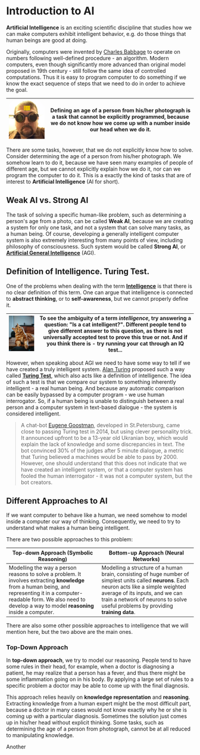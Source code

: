 # Introduction to AI

**Artificial Intelligence** is an exciting scientific discipline that studies how we can make computers exhibit intelligent behavior, e.g. do those things that human beings are good at doing.

Originally, computers were invented by [Charles Babbage](https://en.wikipedia.org/wiki/Charles_Babbage) to operate on numbers following well-defined procedure - an algorithm. Modern computers, even though significantly more advanced than original model proposed in 19th century - still follow the same idea of controlled computations. Thus it is easy to program computer to do something if we know the exact sequence of steps that we need to do in order to achieve the goal.

![Photo of a person](images/dsh_age.png) | Defining an age of a person from his/her photograph is a task that cannot be explicitly programmed, because we do not know how we come up with a number inside our head when we do it.
----|----

There are some tasks, however, that we do not explicitly know how to solve. Consider determining the age of a person from his/her photograph. We somehow learn to do it, because we have seen many examples of people of different age, but we cannot explicitly explain how we do it, nor can we program the computer to do it. This is a exactly the kind of tasks that are of interest to **Artificial Intelligence** (AI for short).

## Weak AI vs. Strong AI

The task of solving a specific human-like problem, such as determining a person's age from a photo, can be called **Weak AI**, because we are creating a system for only one task, and not a system that can solve many tasks, as a human being. Of course, developing a generally intelligent computer system is also extremely interesting from many points of view, including philosophy of consciousness. Such system would be called **Strong AI**, or **[Artificial General Intelligence](https://en.wikipedia.org/wiki/Artificial_general_intelligence)** (AGI).

## Definition of Intelligence. Turing Test.

One of the problems when dealing with the term **[Intelligence](https://en.wikipedia.org/wiki/Intelligence)** is that there is no clear definition of this term. One can argue that intelligence is connected to **abstract thinking**, or to **self-awareness**, but we cannot properly define it.

![Photo of a Cat](images/photo-cat.jpg) | To see the ambiguity of a term *intelligence*, try answering a question: "Is a cat intelligent?". Different people tend to give different answer to this question, as there is not universally accepted test to prove this true or not. And if you think there is - try running your cat through an IQ test...
----|----

However, when speaking about AGI we need to have some way to tell if we have created a truly intelligent system. [Alan Turing](https://en.wikipedia.org/wiki/Alan_Turing) proposed such a way called **[Turing Test](https://en.wikipedia.org/wiki/Turing_test)**, which also acts like a definition of intelligence. The idea of such a test is that we compare our system to something inherently intelligent - a real human being. And because any automatic comparison can be easily bypassed by a computer program - we use human interrogator. So, if a human being is unable to distinguish between a real person and a computer system in text-based dialogue - the system is considered intelligent. 

> A chat-bot [Eugene Goostman](https://en.wikipedia.org/wiki/Eugene_Goostman), developed in St.Petersburg, came close to passing Turing test in 2014, but using clever personality trick. It announced upfront to be a 13-year old Ukranian boy, which would explain the lack of knowledge and some discrepancies in text. The bot convinced 30% of the judges after 5 minute dialogue, a metric that Turing believed a machines would be able to pass by 2000. However, one should understand that this does not indicate that we have created an intelligent system, or that a computer system has fooled the human interrogator - it was not a computer system, but the bot creators.

## Different Approaches to AI

If we want computer to behave like a human, we need somehow to model inside a computer our way of thinking. Consequently, we need to try to understand what makes a human being intelligent.

There are two possible approaches to this problem:

Top-down Approach (Symbolic Reasoning) | Bottom-up Approach (Neural Networks)
---------------------------------------|-------------------------------------
Modelling the way a person reasons to solve a problem. It involves extracting **knowledge** from a human being, and representing it in a computer-readable form. We also need to develop a way to model **reasoning** inside a computer. | Modelling a structure of a human brain, consisting of huge number of simplest units called **neurons**. Each neuron acts like a simple weighted average of its inputs, and we can train a network of neurons to solve useful problems by providing **training data**.

There are also some other possible approaches to intelligence that we will mention here, but the two above are the main ones.
### Top-Down Approach

In **top-down approach**, we try to model our reasoning. People tend to have some rules in their head, for example, when a doctor is diagnosing a patient, he may realize that a person has a fever, and thus there might be some inflammation going on in his body. By applying a large set of rules to a specific problem a doctor may be able to come up with the final diagnosis. 

This approach relies heavily on **knowledge representation** and **reasoning**. Extracting knowledge from a human expert might be the most difficult part, because a doctor in many cases would not know exactly why he or she is coming up with a particular diagnosis. Sometimes the solution just comes up in his/her head without explicit thinking. Some tasks, such as determining the age of a person from photograph, cannot be at all reduced to manipulating knowledge.

Another  